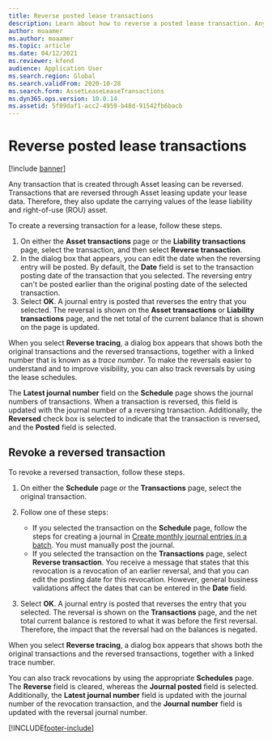 ```yaml
---
title: Reverse posted lease transactions
description: Learn about how to reverse a posted lease transaction. Any transaction that is created through Asset leasing can be reversed.
author: moaamer
ms.author: moaamer
ms.topic: article
ms.date: 04/12/2021
ms.reviewer: kfend
audience: Application User
ms.search.region: Global
ms.search.validFrom: 2020-10-28
ms.search.form: AssetLeaseLeaseTransactions
ms.dyn365.ops.version: 10.0.14
ms.assetid: 5f89daf1-acc2-4959-b48d-91542fb6bacb
---
```


# Reverse posted lease transactions

[!include [banner](../includes/banner.md)]

Any transaction that is created through Asset leasing can be reversed. Transactions that are reversed through Asset leasing update your lease data. Therefore, they also update the carrying values of the lease liability and right-of-use (ROU) asset.

To create a reversing transaction for a lease, follow these steps.

1. On either the **Asset transactions** page or the **Liability transactions** page, select the transaction, and then select **Reverse transaction**.
2. In the dialog box that appears, you can edit the date when the reversing entry will be posted. By default, the **Date** field is set to the transaction posting date of the transaction that you selected. The reversing entry can't be posted earlier than the original posting date of the selected transaction.
3. Select **OK**. A journal entry is posted that reverses the entry that you selected. The reversal is shown on the **Asset transactions** or **Liability transactions** page, and the net total of the current balance that is shown on the page is updated.

When you select **Reverse tracing**, a dialog box appears that shows both the original transactions and the reversed transactions, together with a linked number that is known as a *trace number*. To make the reversals easier to understand and to improve visibility, you can also track reversals by using the lease schedules.

The **Latest journal number** field on the **Schedule** page shows the journal numbers of transactions. When a transaction is reversed, this field is updated with the journal number of a reversing transaction. Additionally, the **Reversed** check box is selected to indicate that the transaction is reversed, and the **Posted** field is selected.

## Revoke a reversed transaction

To revoke a reversed transaction, follow these steps.

1. On either the **Schedule** page or the **Transactions** page, select the original transaction.
2. Follow one of these steps:

    - If you selected the transaction on the **Schedule** page, follow the steps for creating a journal in [Create monthly journal entries in a batch](create-monthly-journals-batch.md). You must manually post the journal.
    - If you selected the transaction on the **Transactions** page, select **Reverse transaction**. You receive a message that states that this revocation is a revocation of an earlier reversal, and that you can edit the posting date for this revocation. However, general business validations affect the dates that can be entered in the **Date** field. 

3. Select **OK**. A journal entry is posted that reverses the entry that you selected. The reversal is shown on the **Transactions** page, and the net total current balance is restored to what it was before the first reversal. Therefore, the impact that the reversal had on the balances is negated.

When you select **Reverse tracing**, a dialog box appears that shows both the original transactions and the reversed transactions, together with a linked trace number.

You can also track revocations by using the appropriate **Schedules** page. The **Reverse** field is cleared, whereas the **Journal posted** field is selected. Additionally, the **Latest journal number** field is updated with the journal number of the revocation transaction, and the **Journal number** field is updated with the reversal journal number.


[!INCLUDE[footer-include](../../includes/footer-banner.md)]
